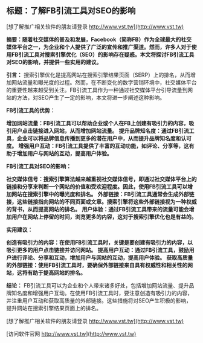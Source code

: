 ## **标题：了解FB引流工具对SEO的影响**

[想了解推广相关软件的朋友请登录 http://www.vst.tw](http://www.vst.tw)

**摘要：随着社交媒体的普及和发展，Facebook（简称FB）作为全球最大的社交媒体平台之一，为企业和个人提供了广泛的宣传和推广渠道。然而，许多人对于使用FB引流工具对搜索引擎优化（SEO）的影响存在疑惑。本文将探讨FB引流工具对SEO的影响，并提供一些实用的建议。**

**引言：**
搜索引擎优化是提高网站在搜索引擎结果页面（SERP）上的排名，从而增加网站流量和曝光度的过程。然而，在不断变化的数字营销环境中，社交媒体平台的重要性越来越受到关注。FB引流工具作为一种通过社交媒体平台引导流量到网站的方法，对SEO产生了一定的影响，本文将进一步阐述这种影响。

**FB引流工具的优势：**

**增加网站流量：FB引流工具可以帮助企业或个人在FB上创建有吸引力的内容，吸引用户点击链接进入网站，从而增加网站流量。**
**提升品牌知名度：通过FB引流工具，企业可以将品牌信息传播到更多的潜在用户中，从而提升品牌知名度和认可度。**
**增强用户互动：FB引流工具提供了丰富的互动功能，如评论、分享等，这有助于增加用户与网站的互动，提高用户体验。**

**FB引流工具对SEO的影响：**

**社交媒体信号：搜索引擎算法越来越重视社交媒体信号，即通过社交媒体平台上的链接和分享来判断一个网站的价值和受欢迎程度。因此，使用FB引流工具可以增加网站在搜索引擎中的曝光度和排名。**
**外部链接：FB引流工具通常会生成外部链接，这些链接指向网站的不同页面或文章。搜索引擎将这些外部链接视为一种权威的背书，从而提高网站的排名。**
**用户体验：通过FB引流工具带来的流量可能会增加用户在网站上停留的时间，浏览更多的内容，这对于搜索引擎优化也是有益的。**

**实用建议：**

**创造有吸引力的内容：在使用FB引流工具时，关键是要创建有吸引力的内容，以吸引更多的用户点击链接并访问网站。**
**提高用户互动：通过FB引流工具，鼓励用户进行评论、分享和互动，增加用户与网站的互动，提高用户体验。**
**获取高质量的外部链接：使用FB引流工具时，要确保外部链接来自具有权威性和相关性的网站，这将有助于提高网站的排名。**

**结论：**
FB引流工具可以为企业和个人带来诸多好处，包括增加网站流量、提升品牌知名度和增强用户互动。在使用FB引流工具时，要注意创造有吸引力的内容，并注重用户互动和获取高质量的外部链接。这些措施将对SEO产生积极的影响，提升网站在搜索引擎结果页面上的排名。

[想了解推广相关软件的朋友请登录 http://www.vst.tw](http://www.vst.tw)


[访问软件官网 http://www.vst.tw](http://www.vst.tw)
